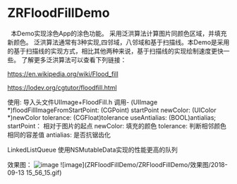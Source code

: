 # ZRFloodFillDemo
 
 本Demo实现涂色App的涂色功能。
 采用泛洪算法计算图片同颜色区域，并填充新颜色。
 泛洪算法通常有3种实现,四邻域，八邻域和基于扫描线。本Demo是采用的基于扫描线的实现方式，相比其他两种来说，基于扫描线的实现绘制速度更快一些。
 了解更多泛洪算法可以查看下列链接：
 
https://en.wikipedia.org/wiki/Flood_fill

https://lodev.org/cgtutor/floodfill.html

使用:
导入头文件UIImage+FloodFill.h
调用- (UIImage *)floodFillImageFromStartPoint: (CGPoint) startPoint newColor: (UIColor *)newColor tolerance: (CGFloat)tolerance useAntialias: (BOOL)antialias;
startPoint： 相对于图片的起点
newColor: 填充的颜色
tolerance: 判断相邻颜色相同的容差值
antialias: 是否抗锯齿化

LinkedListQueue
使用NSMutableData实现的性能更高的队列

效果图：
![image](https://github.com/LZRun/ZRFloodFillDemo/blob/master/ZRFloodFillDemo/效果图/wfm_floodfill_animation_stack.gif)
![image](ZRFloodFillDemo/ZRFloodFillDemo/效果图/2018-09-13 15_56_15.gif)
